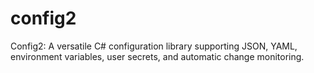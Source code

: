 # config2
Config2: A versatile C# configuration library supporting JSON, YAML, environment variables, user secrets, and automatic change monitoring.
